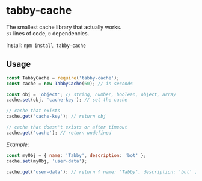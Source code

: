 # tabby-cache
The smallest cache library that actually works.\
`37` lines of code, `0` dependencies.

Install: `npm install tabby-cache`

## Usage

```js
const TabbyCache = require('tabby-cache');
const cache = new TabbyCache(60); // in seconds

const obj = 'object'; // string, number, boolean, object, array
cache.set(obj, 'cache-key'); // set the cache

// cache that exists
cache.get('cache-key'); // return obj

// cache that doesn't exists or after timeout
cache.get('cache'); // return undefined
```

*Example:*
```js
const myObj = { name: 'Tabby', description: 'bot' };
cache.set(myObj, 'user-data');

cache.get('user-data'); // return { name: 'Tabby', description: 'bot' };
```
